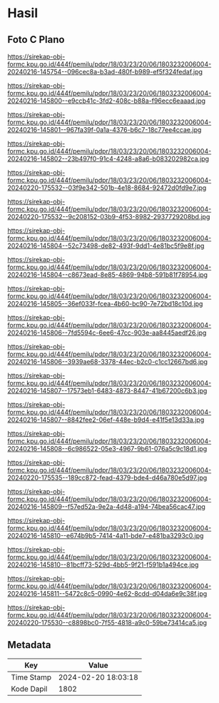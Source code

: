 # Hasil

## Foto C Plano

https://sirekap-obj-formc.kpu.go.id/444f/pemilu/pdpr/18/03/23/20/06/1803232006004-20240216-145754--096cec8a-b3ad-480f-b989-ef5f324fedaf.jpg

https://sirekap-obj-formc.kpu.go.id/444f/pemilu/pdpr/18/03/23/20/06/1803232006004-20240216-145800--e9ccb41c-3fd2-408c-b88a-f96ecc6eaaad.jpg

https://sirekap-obj-formc.kpu.go.id/444f/pemilu/pdpr/18/03/23/20/06/1803232006004-20240216-145801--967fa39f-0a1a-4376-b6c7-18c77ee4ccae.jpg

https://sirekap-obj-formc.kpu.go.id/444f/pemilu/pdpr/18/03/23/20/06/1803232006004-20240216-145802--23b497f0-91c4-4248-a8a6-b083202982ca.jpg

https://sirekap-obj-formc.kpu.go.id/444f/pemilu/pdpr/18/03/23/20/06/1803232006004-20240220-175532--03f9e342-501b-4e18-8684-92472d0fd9e7.jpg

https://sirekap-obj-formc.kpu.go.id/444f/pemilu/pdpr/18/03/23/20/06/1803232006004-20240220-175532--9c208152-03b9-4f53-8982-2937729208bd.jpg

https://sirekap-obj-formc.kpu.go.id/444f/pemilu/pdpr/18/03/23/20/06/1803232006004-20240216-145804--52c73498-de82-493f-9dd1-4e81bc5f9e8f.jpg

https://sirekap-obj-formc.kpu.go.id/444f/pemilu/pdpr/18/03/23/20/06/1803232006004-20240216-145804--c8673ead-8e85-4869-94b8-591b81f78954.jpg

https://sirekap-obj-formc.kpu.go.id/444f/pemilu/pdpr/18/03/23/20/06/1803232006004-20240216-145805--36ef033f-fcea-4b60-bc90-7e72bd18c10d.jpg

https://sirekap-obj-formc.kpu.go.id/444f/pemilu/pdpr/18/03/23/20/06/1803232006004-20240216-145806--7fd5594c-6ee6-47cc-903e-aa8445aedf26.jpg

https://sirekap-obj-formc.kpu.go.id/444f/pemilu/pdpr/18/03/23/20/06/1803232006004-20240216-145806--3939ae68-3378-44ec-b2c0-c1cc12667bd6.jpg

https://sirekap-obj-formc.kpu.go.id/444f/pemilu/pdpr/18/03/23/20/06/1803232006004-20240216-145807--17573eb1-6483-4873-8447-41b67200c6b3.jpg

https://sirekap-obj-formc.kpu.go.id/444f/pemilu/pdpr/18/03/23/20/06/1803232006004-20240216-145807--8842fee2-06ef-448e-b9d4-e41f5e13d33a.jpg

https://sirekap-obj-formc.kpu.go.id/444f/pemilu/pdpr/18/03/23/20/06/1803232006004-20240216-145808--6c986522-05e3-4967-9b61-076a5c9c18d1.jpg

https://sirekap-obj-formc.kpu.go.id/444f/pemilu/pdpr/18/03/23/20/06/1803232006004-20240220-175535--189cc872-fead-4379-bde4-d46a780e5d97.jpg

https://sirekap-obj-formc.kpu.go.id/444f/pemilu/pdpr/18/03/23/20/06/1803232006004-20240216-145809--f57ed52a-9e2a-4d48-a194-74bea56cac47.jpg

https://sirekap-obj-formc.kpu.go.id/444f/pemilu/pdpr/18/03/23/20/06/1803232006004-20240216-145810--e674b9b5-7414-4a11-bde7-e481ba3293c0.jpg

https://sirekap-obj-formc.kpu.go.id/444f/pemilu/pdpr/18/03/23/20/06/1803232006004-20240216-145810--81bcff73-529d-4bb5-9f21-f591b1a494ce.jpg

https://sirekap-obj-formc.kpu.go.id/444f/pemilu/pdpr/18/03/23/20/06/1803232006004-20240216-145811--5472c8c5-0990-4e62-8cdd-d04da6e9c38f.jpg

https://sirekap-obj-formc.kpu.go.id/444f/pemilu/pdpr/18/03/23/20/06/1803232006004-20240220-175530--c8898bc0-7f55-4818-a9c0-59be73414ca5.jpg


## Metadata

| Key        | Value               |
| ---------- | ------------------- |
| Time Stamp | 2024-02-20 18:03:18 |
| Kode Dapil | 1802                |



